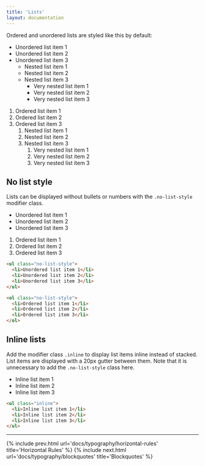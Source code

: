 ```yaml
---
title: 'Lists'
layout: documentation
---
```


Ordered and unordered lists are styled like this by default:

<div class="demo">
  <div class="row">
    <div class="col col-6 t-col-6 m-col-12">
      <ul>
        <li>Unordered list item 1</li>
        <li>Unordered list item 2</li>
        <li>
          Unordered list item 3
          <ul>
            <li>Nested list item 1</li>
            <li>Nested list item 2</li>
            <li>
              Nested list item 3
              <ul>
                <li>Very nested list item 1</li>
                <li>Very nested list item 2</li>
                <li>Very nested list item 3</li>
              </ul>
            </li>
          </ul>
        </li>
      </ul>
    </div>
    <div class="col col-6 t-col-6 m-col-12">
      <ol>
        <li>Ordered list item 1</li>
        <li>Ordered list item 2</li>
        <li>
          Ordered list item 3
          <ol>
            <li>Nested list item 1</li>
            <li>Nested list item 2</li>
            <li>
              Nested list item 3
              <ol>
                <li>Very nested list item 1</li>
                <li>Very nested list item 2</li>
                <li>Very nested list item 3</li>
              </ol>
            </li>
          </ol>
        </li>
      </ol>
    </div>
  </div>
</div>

## No list style

Lists can be displayed without bullets or numbers with the `.no-list-style` modifier class.

<div class="demo">
  <div class="row">
    <div class="col col-6 t-col-6 m-col-12">
      <ul class="no-list-style">
        <li>Unordered list item 1</li>
        <li>Unordered list item 2</li>
        <li>Unordered list item 3</li>
      </ul>
    </div>
    <div class="col col-6 t-col-6 m-col-12">
      <ol class="no-list-style">
        <li>Ordered list item 1</li>
        <li>Ordered list item 2</li>
        <li>Ordered list item 3</li>
      </ol>
    </div>
  </div>
</div>

```html
<ul class="no-list-style">
  <li>Unordered list item 1</li>
  <li>Unordered list item 2</li>
  <li>Unordered list item 3</li>
</ul>

<ol class="no-list-style">
  <li>Ordered list item 1</li>
  <li>Ordered list item 2</li>
  <li>Ordered list item 3</li>
</ol>
```

## Inline lists

Add the modifier class `.inline` to display list items inline instead of stacked. List items are displayed with a 20px gutter between them. Note that it is unnecessary to add the `.no-list-style` class here.

<div class="demo">
  <ul class="inline">
    <li>Inline list item 1</li>
    <li>Inline list item 2</li>
    <li>Inline list item 3</li>
  </ul>
</div>

```html
<ul class="inline">
  <li>Inline list item 1</li>
  <li>Inline list item 2</li>
  <li>Inline list item 3</li>
</ul>
```

---

{% include prev.html url='docs/typography/horizontal-rules' title='Horizontal Rules' %}
{% include next.html url='docs/typography/blockquotes' title='Blockquotes' %}
